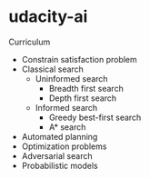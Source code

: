 # udacity-ai

Curriculum

* Constrain satisfaction problem
* Classical search
  * Uninformed search
    * Breadth first search
    * Depth first search
  * Informed search
    * Greedy best-first search
    * A* search
* Automated planning
* Optimization problems
* Adversarial search
* Probabilistic models   